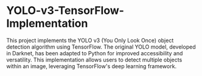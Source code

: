 # YOLO-v3-TensorFlow-Implementation
This project implements the YOLO v3 (You Only Look Once) object detection algorithm using TensorFlow. The original YOLO model, developed in Darknet, has been adapted to Python for improved accessibility and versatility. This implementation allows users to detect multiple objects within an image, leveraging TensorFlow's deep learning framework.
